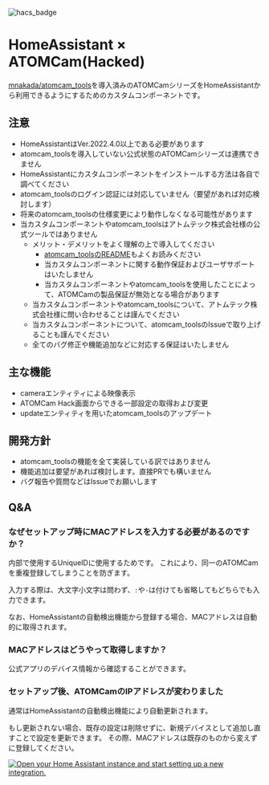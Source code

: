 ![hacs_badge](https://img.shields.io/badge/HACS-Custom-41BDF5.svg)

# HomeAssistant × ATOMCam(Hacked)
[mnakada/atomcam_tools](https://github.com/mnakada/atomcam_tools)を導入済みのATOMCamシリーズをHomeAssistantから利用できるようにするためのカスタムコンポーネントです。

## 注意
- HomeAssistantはVer.2022.4.0以上である必要があります
- atomcam_toolsを導入していない公式状態のATOMCamシリーズは連携できません
- HomeAssistantにカスタムコンポーネントをインストールする方法は各自で調べてください
- atomcam_toolsのログイン認証には対応していません（要望があれば対応検討します）
- 将来のatomcam_toolsの仕様変更により動作しなくなる可能性があります
- 当カスタムコンポーネントやatomcam_toolsはアトムテック株式会社様の公式ツールではありません
  - メリット・デメリットをよく理解の上で導入してください
    - [atomcam_toolsのREADME](https://github.com/mnakada/atomcam_tools#readme)もよくお読みください
    - 当カスタムコンポーネントに関する動作保証およびユーザサポートはいたしません
    - 当カスタムコンポーネントやatomcam_toolsを使用したことによって、ATOMCamの製品保証が無効となる場合があります
  - 当カスタムコンポーネントやatomcam_toolsについて、アトムテック株式会社様に問い合わせることは謹んでください
  - 当カスタムコンポーネントについて、atomcam_toolsのIssueで取り上げることも謹んでください
  - 全てのバグ修正や機能追加などに対応する保証はいたしません

## 主な機能
- cameraエンティティによる映像表示
- ATOMCam Hack画面からできる一部設定の取得および変更
- updateエンティティを用いたatomcam_toolsのアップデート

## 開発方針
- atomcam_toolsの機能を全て実装している訳ではありません
- 機能追加は要望があれば検討します。直接PRでも構いません
- バグ報告や質問などはIssueでお願いします

## Q&A
### なぜセットアップ時にMACアドレスを入力する必要があるのですか？
内部で使用するUniqueIDに使用するためです。
これにより、同一のATOMCamを重複登録してしまうことを防ぎます。

入力する際は、大文字小文字は問わず、`:`や`-`は付けても省略してもどちらでも入力できます。

なお、HomeAssistantの自動検出機能から登録する場合、MACアドレスは自動的に取得されます。

### MACアドレスはどうやって取得しますか？
公式アプリのデバイス情報から確認することができます。

### セットアップ後、ATOMCamのIPアドレスが変わりました
通常はHomeAssistantの自動検出機能により自動更新されます。

もし更新されない場合、既存の設定は削除せずに、新規デバイスとして追加し直すことで設定を更新できます。
その際、MACアドレスは既存のものから変えずに登録してください。

[![Open your Home Assistant instance and start setting up a new integration.](https://my.home-assistant.io/badges/config_flow_start.svg)](https://my.home-assistant.io/redirect/config_flow_start/?domain=atomcam_hack)
